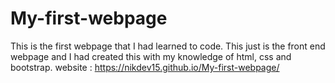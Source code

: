 # My-first-webpage
This is the first webpage that I had learned to code. This just is the front end webpage and I had created this with my knowledge of html, css and bootstrap.
website : https://nikdev15.github.io/My-first-webpage/
